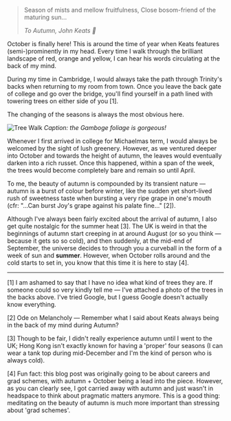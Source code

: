 > Season of mists and mellow fruitfulness, Close bosom-friend of the maturing sun...
>
> <cite>To Autumn, John Keats 🍁 </cite>

October is finally here! This is around the time of year when Keats features (semi-)prominently in my head. Every time I walk through the brilliant landscape of red, orange and yellow, I can hear his words circulating at the back of my mind. 

During my time in Cambridge, I would always take the path through Trinity's backs when returning to my room from town. Once you leave the back gate of college and go over the bridge, you'll find yourself in a path lined with towering trees on either side of you [1]. 

The changing of the seasons is always the most obvious here. 

![Tree Walk]({{site.baseurl}}/images/treewalktrin.jpeg)
*Caption: the Gamboge foliage is gorgeous!*

Whenever I first arrived in college for Michaelmas term, I would always be welcomed by the sight of lush greenery. However, as we ventured deeper into October and towards the height of autumn, the leaves would eventually darken into a rich russet. Once this happened, within a span of the week, the trees would become completely bare and remain so until April. 

To me, the beauty of autumn is compounded by its transient nature — autumn is a burst of colour before winter, like the sudden yet short-lived rush of sweetness taste when bursting a very ripe grape in one's mouth (cfr: "...Can burst Joy's grape against his palate fine..." [2]). 

Although I've always been fairly excited about the arrival of autumn, I also get quite nostalgic for the summer heat [3]. The UK is weird in that the beginnings of autumn start creeping in at around August (or so you think — because it gets so so cold), and then suddenly, at the mid-end of September, the universe decides to through you a curveball in the form of a week of sun and __summer__.  However, when October rolls around and the cold starts to set in, you know that this time it is here to stay [4].

***

[1] I am ashamed to say that I have no idea what kind of trees they are. If someone could so very kindly tell me — I've attached a photo of the trees in the backs above. I've tried Google, but I guess Google doesn't actually know everything. 

[2]  Ode on Melancholy — Remember what I said about Keats always being in the back of my mind during Autumn?

[3] Though to be fair, I didn't really experience autumn until I went to the UK; Hong Kong isn't exactly known for having a 'proper' four seasons (I can wear a tank top during mid-December and I'm the kind of person who is always cold).

[4] Fun fact: this blog post was originally going to be about careers and grad schemes, with autumn + October being a lead into the piece. However, as you can clearly see, I got carried away with autumn and just wasn't in headspace to think about pragmatic matters anymore. This is a good thing: meditating on the beauty of autumn is much more important than stressing about 'grad schemes'. 
